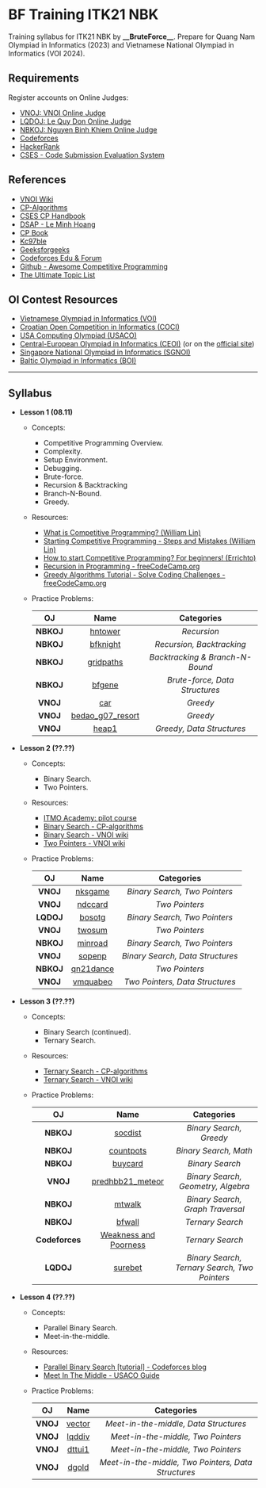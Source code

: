 # BF Training ITK21 NBK

Training syllabus for ITK21 NBK by **\_\_BruteForce\_\_**. Prepare for Quang Nam Olympiad in Informatics (2023) and Vietnamese National Olympiad in Informatics (VOI 2024).

## Requirements

Register accounts on Online Judges:
- [VNOJ: VNOI Online Judge](https://oj.vnoi.info/)
- [LQDOJ: Le Quy Don Online Judge](https://lqdoj.edu.vn/)
- [NBKOJ: Nguyen Binh Khiem Online Judge](https://nbk.homes/)
- [Codeforces](https://codeforces.com/)
- [HackerRank](https://www.hackerrank.com/)
- [CSES - Code Submission Evaluation System](https://cses.fi/)

## References

- [VNOI Wiki](https://vnoi.info/wiki/Home)
- [CP-Algorithms](https://cp-algorithms.com/)
- [CSES CP Handbook](https://cses.fi/book/index.php)
- [DSAP - Le Minh Hoang](https://drive.google.com/file/d/0BwcTB8a10LBwV1J3T2xDTGhQNmM/view?resourcekey=0-R4tnYInPWCKb5W_DK_JQwQ)
- [CP Book](https://cpbook.net/)
- [Kc97ble](https://sites.google.com/site/kc97ble/)
- [Geeksforgeeks](https://www.geeksforgeeks.org/)
- [Codeforces Edu & Forum](https://codeforces.com/edu/courses)
- [Github - Awesome Competitive Programming](https://github.com/lnishan/awesome-competitive-programming)
- [The Ultimate Topic List](https://blog.shahjalalshohag.com/topic-list/)

## OI Contest Resources

- [Vietnamese Olympiad in Informatics (VOI)](https://oj.vnoi.info/problems/?category=7&point_start=&point_end=)
- [Croatian Open Competition in Informatics (COCI)](https://hsin.hr/coci/)
- [USA Computing Olympiad (USACO)](http://www.usaco.org/index.php?page=contests)
- [Central-European Olympiad in Informatics (CEOI)](https://cses.fi/ceoi/list/) (or on the [official site](http://ceoi.inf.elte.hu/))
- [Singapore National Olympiad in Informatics (SGNOI)](https://github.com/noisg/sg_noi_archive)
- [Baltic Olympiad in Informatics (BOI)](https://cses.fi/boi/list/)

----
## Syllabus

- **Lesson 1 (08.11)**

  - Concepts:

    - Competitive Programming Overview.
    - Complexity.
    - Setup Environment.
    - Debugging.
    - Brute-force.
    - Recursion & Backtracking
    - Branch-N-Bound.
    - Greedy.

  - Resources:
    - [What is Competitive Programming? (William Lin)](https://youtu.be/ueNT-w7Oluw)
    - [Starting Competitive Programming - Steps and Mistakes (William Lin)](https://youtu.be/bVKHRtafgPc)
    - [How to start Competitive Programming? For beginners! (Errichto)](https://youtu.be/xAeiXy8-9Y8)
    - [Recursion in Programming - freeCodeCamp.org](https://youtu.be/IJDJ0kBx2LM)
    - [Greedy Algorithms Tutorial - Solve Coding Challenges - freeCodeCamp.org](https://youtu.be/bC7o8P_Ste4)

  - Practice Problems:
  
    | OJ        | Name                                             | Categories                      |
    | :---:     | :---:                                            | :----:                          |
    | **NBKOJ** | [hntower](https://nbk.homes/problem/hntower)     | *Recursion*                     |
    | **NBKOJ** | [bfknight](https://nbk.homes/problem/bfknight)   | *Recursion, Backtracking*       |
    | **NBKOJ** | [gridpaths](https://nbk.homes/problem/gridpaths) | *Backtracking & Branch-N-Bound* |
    | **NBKOJ** | [bfgene](https://nbk.homes/problem/bfgene)       | *Brute-force, Data Structures*  |
    | **VNOJ**  | [car](https://oj.vnoi.info/problem/car)          | *Greedy*                        |
    | **VNOJ**  | [bedao_g07_resort](https://oj.vnoi.info/problem/bedao_g07_resort) | *Greedy*       |
    | **VNOJ**  | [heap1](https://oj.vnoi.info/problem/heap1)      | *Greedy, Data Structures*       |

- **Lesson 2 (??.??)**

  - Concepts:

    - Binary Search.
    - Two Pointers.

  - Resources:

    - [ITMO Academy: pilot course](https://codeforces.com/edu/course/2)
    - [Binary Search - CP-algorithms](https://cp-algorithms.com/num_methods/binary_search.html)
    - [Binary Search - VNOI wiki](https://vnoi.info/wiki/algo/basic/binary-search.md)
    - [Two Pointers - VNOI wiki](https://vnoi.info/wiki/algo/basic/two-pointers.md)

  - Practice Problems:

    | OJ        | Name                                             | Categories                      |
    | :---:     | :---:                                            | :----:                          |
    | **VNOJ**  | [nksgame](https://oj.vnoi.info/problem/nksgame)  | *Binary Search, Two Pointers*   |
    | **VNOJ**  | [ndccard](https://oj.vnoi.info/problem/ndccard)  | *Two Pointers*                  |
    | **LQDOJ** | [bosotg](https://lqdoj.edu.vn/problem/1819bosotg)| *Binary Search, Two Pointers*   |
    | **VNOJ**  | [twosum](https://oj.vnoi.info/problem/twosum)    | *Two Pointers*                  |
    | **NBKOJ** | [minroad](https://nbk.homes/problem/voi14minroad)| *Binary Search, Two Pointers*   |
    | **VNOJ**  | [sopenp](https://oj.vnoi.info/problem/sopenp)    | *Binary Search, Data Structures*|
    | **NBKOJ** | [qn21dance](https://nbk.homes/problem/qn21dance) | *Two Pointers*                  |
    | **VNOJ**  | [vmquabeo](https://oj.vnoi.info/problem/vmquabeo)| *Two Pointers, Data Structures* |

- **Lesson 3 (??.??)**

  - Concepts:

    - Binary Search (continued).
    - Ternary Search.

  - Resources:

    - [Ternary Search - CP-algorithms](https://cp-algorithms.com/num_methods/ternary_search.html)
    - [Ternary Search - VNOI wiki](https://vnoi.info/wiki/translate/emaxx/Tim-kiem-tam-phan-Ternary-Search.md)

  - Practice Problems:

    | OJ        | Name                                             | Categories                      |
    | :---:     | :---:                                            | :----:                          |
    | **NBKOJ** | [socdist](https://nbk.homes/problem/socdist)     | *Binary Search, Greedy*         |
    | **NBKOJ** | [countpots](https://nbk.homes/problem/countpots) | *Binary Search, Math*           |
    | **NBKOJ** | [buycard](https://nbk.homes/problem/buycard)     | *Binary Search*                 |
    | **VNOJ**  | [predhbb21_meteor](https://oj.vnoi.info/problem/predhbb21_meteor) | *Binary Search, Geometry, Algebra* |
    | **NBKOJ** | [mtwalk](https://nbk.homes/problem/mtwalk)       | *Binary Search, Graph Traversal*|
    | **NBKOJ** | [bfwall](https://nbk.homes/problem/bfwall)       | *Ternary Search*                |
    | **Codeforces** | [Weakness and Poorness](https://codeforces.com/problemset/problem/578/C) | *Ternary Search* |
    | **LQDOJ** | [surebet](https://lqdoj.edu.vn/problem/surebet)  | *Binary Search, Ternary Search, Two Pointers* |

- **Lesson 4 (??.??)**

  - Concepts:

    - Parallel Binary Search.
    - Meet-in-the-middle.

  - Resources:

    - [Parallel Binary Search [tutorial] - Codeforces blog](https://codeforces.com/blog/entry/45578)
    - [Meet In The Middle - USACO Guide](https://usaco.guide/gold/meet-in-the-middle?lang=cpp)

  - Practice Problems:

    | OJ        | Name                                             | Categories                            |
    | :---:     | :---:                                            | :----:                                |
    | **VNOJ**  | [vector](https://oj.vnoi.info/problem/vector)    | *Meet-in-the-middle, Data Structures* |
    | **VNOJ**  | [lqddiv](https://oj.vnoi.info/problem/lqddiv)    | *Meet-in-the-middle, Two Pointers*    |
    | **VNOJ**  | [dttui1](https://oj.vnoi.info/problem/dttui1)    | *Meet-in-the-middle, Two Pointers*    |
    | **VNOJ**  | [dgold](https://oj.vnoi.info/problem/dgold)      | *Meet-in-the-middle, Two Pointers, Data Structures* |